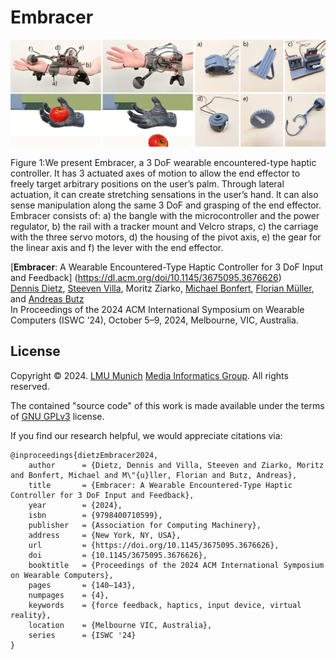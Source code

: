 # Embracer

![](./images/teaser.png)

Figure 1:We present Embracer, a 3 DoF wearable encountered-type haptic controller. It has 3 actuated axes of motion to allow the end effector to freely target arbitrary positions on the user’s palm. Through lateral actuation, it can create stretching sensations in the user’s hand. It can also sense manipulation along the same 3 DoF and grasping of the end effector. Embracer
consists of: a) the bangle with the microcontroller and the power regulator, b) the rail with a tracker mount and Velcro straps, c) the carriage with the three servo motors, d) the housing of the pivot axis, e) the gear for the linear axis and f) the lever with the end effector.

[**Embracer**: A Wearable Encountered-Type Haptic Controller for 3 DoF Input and Feedback] (https://dl.acm.org/doi/10.1145/3675095.3676626)<br/>
[Dennis Dietz](http://www.dennisdietz.de), [Steeven Villa](https://www.posthci.com/), Moritz Ziarko, [Michael Bonfert](https://www.michael-bonfert.de/), [Florian Müller](https://www.flomue.com/), and [Andreas Butz](http://butz.org)<br/>
In Proceedings of the 2024 ACM International Symposium on Wearable Computers (ISWC ’24), October 5–9, 2024, Melbourne, VIC, Australia.

## License

Copyright &copy; 2024. [LMU Munich](https://lmu.de) [Media Informatics Group](https://www.medien.ifi.lmu.de/). All rights reserved.

The contained "source code" of this work is made available under the terms of [GNU GPLv3](./LICENSE) license. 

If you find our research helpful, we would appreciate citations via:

```
@inproceedings{dietzEmbracer2024,
	author 		= {Dietz, Dennis and Villa, Steeven and Ziarko, Moritz and Bonfert, Michael and M\"{u}ller, Florian and Butz, Andreas},
	title 		= {Embracer: A Wearable Encountered-Type Haptic Controller for 3 DoF Input and Feedback},
	year 		= {2024},
	isbn 		= {9798400710599},
	publisher 	= {Association for Computing Machinery},
	address 	= {New York, NY, USA},
	url 		= {https://doi.org/10.1145/3675095.3676626},
	doi 		= {10.1145/3675095.3676626},
	booktitle 	= {Proceedings of the 2024 ACM International Symposium on Wearable Computers},
	pages 		= {140–143},
	numpages 	= {4},
	keywords 	= {force feedback, haptics, input device, virtual reality},
	location 	= {Melbourne VIC, Australia},
	series 		= {ISWC '24}
}
```

